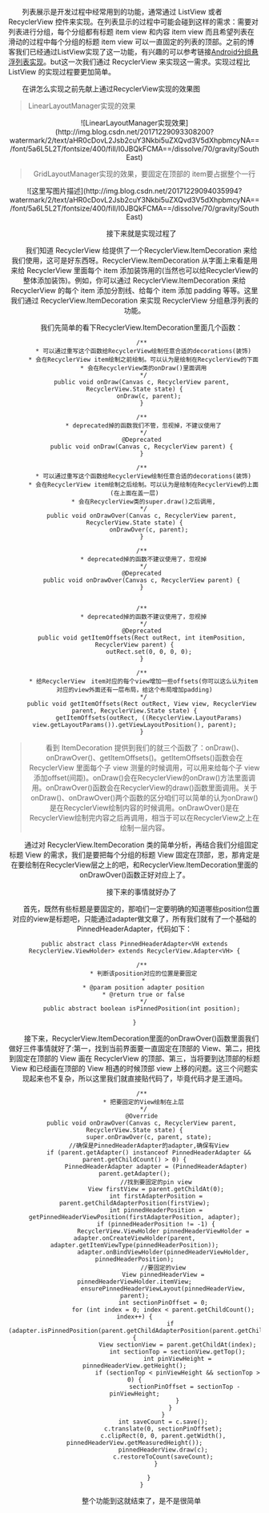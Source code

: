 &#160; &#160; &#160; &#160;列表展示是开发过程中经常用到的功能，通常通过 ListView 或者 RecyclerView 控件来实现。在列表显示的过程中可能会碰到这样的需求：需要对列表进行分组，每个分组都有标题 item view 和内容 item view 而且希望列表在滑动的过程中每个分组的标题 item view 可以一直固定的列表的顶部。之前的博客我们已经通过ListView实现了这一功能，有兴趣的可以参考链接[Android分组悬浮列表实现](http://blog.csdn.net/wuyuxing24/article/details/70477566)。but这一次我们通过 RecyclerView 来实现这一需求。实现过程比 ListView 的实现过程要更加简单。

&#160; &#160; &#160; &#160;在讲怎么实现之前先献上通过RecyclerView实现的效果图

>LinearLayoutManager实现的效果
<div align=center>
![LinearLayoutManager实现效果](http://img.blog.csdn.net/20171229093308200?watermark/2/text/aHR0cDovL2Jsb2cuY3Nkbi5uZXQvd3V5dXhpbmcyNA==/font/5a6L5L2T/fontsize/400/fill/I0JBQkFCMA==/dissolve/70/gravity/SouthEast)

>GridLayoutManager实现的效果，要固定在顶部的 item要占据整个一行
<div align=center>
![这里写图片描述](http://img.blog.csdn.net/20171229094035994?watermark/2/text/aHR0cDovL2Jsb2cuY3Nkbi5uZXQvd3V5dXhpbmcyNA==/font/5a6L5L2T/fontsize/400/fill/I0JBQkFCMA==/dissolve/70/gravity/SouthEast)

&#160; &#160; &#160; &#160;接下来就是实现过程了

&#160; &#160; &#160; &#160;我们知道 RecyclerView 给提供了一个RecyclerView.ItemDecoration 来给我们使用，这可是好东西呀。RecyclerView.ItemDecoration 从字面上来看是用来给 RecyclerView 里面每个 item 添加装饰用的(当然也可以给RecyclerView的整体添加装饰)。例如，你可以通过 RecyclerView.ItemDecoration 来给 RecyclerView 的每个 item 添加分割线、给每个 item 添加 padding 等等。这里我们通过 RecyclerView.ItemDecoration 来实现 RecyclerView 分组悬浮列表的功能。

&#160; &#160; &#160; &#160;我们先简单的看下RecyclerView.ItemDecoration里面几个函数：

```
	/**
	 * 可以通过重写这个函数给RecyclerView绘制任意合适的decorations(装饰)
	 * 会在RecyclerView item绘制之前绘制。可以认为是绘制在RecyclerView的下面
	 * 会在RecyclerView类的onDraw()里面调用
	 */
	public void onDraw(Canvas c, RecyclerView parent, RecyclerView.State state) {
		onDraw(c, parent);
	}

	/**
	 * deprecated掉的函数我们不管，忽视掉，不建议使用了
	 */
	@Deprecated
	public void onDraw(Canvas c, RecyclerView parent) {
	}

	/**
	 * 可以通过重写这个函数给RecyclerView绘制任意合适的decorations(装饰)
	 * 会在RecyclerView item绘制之后绘制。可以认为是绘制在RecyclerView的上面(在上面在盖一层)
	 * 会在RecyclerView类的super.draw()之后调用,
	 */
	public void onDrawOver(Canvas c, RecyclerView parent, RecyclerView.State state) {
		onDrawOver(c, parent);
	}

	/**
	 * deprecated掉的函数不建议使用了，忽视掉
	 */
	@Deprecated
	public void onDrawOver(Canvas c, RecyclerView parent) {
	}


	/**
	 * deprecated掉的函数不建议使用了，忽视掉
	 */
	@Deprecated
	public void getItemOffsets(Rect outRect, int itemPosition, RecyclerView parent) {
		outRect.set(0, 0, 0, 0);
	}

	/**
	 * 给RecyclerView　item对应的每个view增加一些offsets(你可以这么认为item对应的view外面还有一层布局，给这个布局增加padding)
	 */
	public void getItemOffsets(Rect outRect, View view, RecyclerView parent, RecyclerView.State state) {
		getItemOffsets(outRect, ((RecyclerView.LayoutParams) view.getLayoutParams()).getViewLayoutPosition(), parent);
	}
```
>看到 ItemDecoration 提供到我们的就三个函数了：onDraw()、onDrawOver()、getItemOffsets()。getItemOffsets()函数会在 RecyclerView 里面每个子 view 测量的时候调用，可以用来给每个子 view 添加offset(间距)。onDraw()会在RecyclerView的onDraw()方法里面调用。onDrawOver()函数会在RecyclerView的draw()函数里面调用。关于onDraw()、onDrawOver()两个函数的区分咱们可以简单的认为onDraw()是在RecyclerView绘制内容的时候调用。onDrawOver()是在RecyclerView绘制完内容之后再调用，相当于可以在RecyclerView之上在绘制一层内容。

&#160; &#160; &#160; &#160;通过对 RecyclerView.ItemDecoration 类的简单分析，再结合我们分组固定标题 View 的需求，我们是要把每个分组的标题 View 固定在顶部，恩，那肯定是在要绘制在RecyclerView层之上的吧，和RecyclerView.ItemDecoration里面的onDrawOver()函数正好对应上了。

&#160; &#160; &#160; &#160;接下来的事情就好办了

&#160; &#160; &#160; &#160;首先，既然有些标题是要固定的，那咱们一定要明确的知道哪些position位置对应的view是标题吧，只能通过adapter做文章了，所有我们就有了一个基础的PinnedHeaderAdapter，代码如下：
```
public abstract class PinnedHeaderAdapter<VH extends RecyclerView.ViewHolder> extends RecyclerView.Adapter<VH> {

	/**
	 * 判断该position对应的位置是要固定
	 *
	 * @param position adapter position
	 * @return true or false
	 */
	public abstract boolean isPinnedPosition(int position);

}
```
&#160; &#160; &#160; &#160;接下来，RecyclerView.ItemDecoration里面的onDrawOver()函数里面我们做好三件事情就好了:第一，找到当前界面要一直固定在顶部的 View、第二，把找到固定在顶部的 View 画在 RecyclerView 的顶部、第三，当将要到达顶部的标题 View 和已经画在顶部的 View 相遇的时候顶部 view 上移的问题。这三个问题实现起来也不复杂，所以这里我们就直接贴代码了，毕竟代码才是王道吗。

```
	/**
	 * 把要固定的View绘制在上层
	 */
	@Override
	public void onDrawOver(Canvas c, RecyclerView parent, RecyclerView.State state) {
		super.onDrawOver(c, parent, state);
		//确保是PinnedHeaderAdapter的adapter,确保有View
		if (parent.getAdapter() instanceof PinnedHeaderAdapter && parent.getChildCount() > 0) {
			PinnedHeaderAdapter adapter = (PinnedHeaderAdapter) parent.getAdapter();
			//找到要固定的pin view
			View firstView = parent.getChildAt(0);
			int firstAdapterPosition = parent.getChildAdapterPosition(firstView);
			int pinnedHeaderPosition = getPinnedHeaderViewPosition(firstAdapterPosition, adapter);
			if (pinnedHeaderPosition != -1) {
				RecyclerView.ViewHolder pinnedHeaderViewHolder = adapter.onCreateViewHolder(parent, adapter.getItemViewType(pinnedHeaderPosition));
				adapter.onBindViewHolder(pinnedHeaderViewHolder, pinnedHeaderPosition);
				//要固定的view
				View pinnedHeaderView = pinnedHeaderViewHolder.itemView;
				ensurePinnedHeaderViewLayout(pinnedHeaderView, parent);
				int sectionPinOffset = 0;
				for (int index = 0; index < parent.getChildCount(); index++) {
					if (adapter.isPinnedPosition(parent.getChildAdapterPosition(parent.getChildAt(index)))) {
						View sectionView = parent.getChildAt(index);
						int sectionTop = sectionView.getTop();
						int pinViewHeight = pinnedHeaderView.getHeight();
						if (sectionTop < pinViewHeight && sectionTop > 0) {
							sectionPinOffset = sectionTop - pinViewHeight;
						}
					}
				}
				int saveCount = c.save();
				c.translate(0, sectionPinOffset);
				c.clipRect(0, 0, parent.getWidth(), pinnedHeaderView.getMeasuredHeight());
				pinnedHeaderView.draw(c);
				c.restoreToCount(saveCount);
			}

		}
	}
```

&#160; &#160; &#160; &#160;整个功能到这就结束了，是不是很简单
